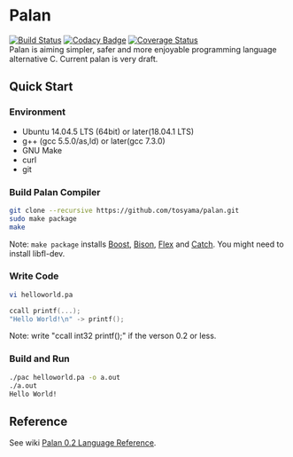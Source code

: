 # Palan
[![Build Status](https://travis-ci.org/tosyama/palan.svg?branch=master)](https://travis-ci.org/tosyama/palan)
[![Codacy Badge](https://api.codacy.com/project/badge/Grade/2161541a2f724976a51704fe75200d4a)](https://app.codacy.com/app/tosyama/palan?utm_source=github.com&utm_medium=referral&utm_content=tosyama/palan&utm_campaign=Badge_Grade_Dashboard)
[![Coverage Status](https://img.shields.io/coveralls/github/tosyama/palan/master.svg)](https://coveralls.io/github/tosyama/palan?branch=master)  
Palan is aiming simpler, safer and more enjoyable programming language alternative C.
Current palan is very draft.

## Quick Start
### Environment
*   Ubuntu 14.04.5 LTS (64bit) or later(18.04.1 LTS)
*   g++ (gcc 5.5.0/as,ld) or later(gcc 7.3.0)
*   GNU Make
*   curl
*   git

### Build Palan Compiler
```sh
git clone --recursive https://github.com/tosyama/palan.git
sudo make package
make
```
Note: `make package` installs [Boost][boost], [Bison][bison], [Flex][flex] and [Catch][catch]. You might need to install libfl-dev.

### Write Code
```sh
vi helloworld.pa
```
```go
ccall printf(...);
"Hello World!\n" -> printf();
```
Note: write "ccall int32 printf();" if the verson 0.2 or less.

### Build and Run
```sh
./pac helloworld.pa -o a.out
./a.out
Hello World!
```

## Reference
See wiki [Palan 0.2 Language Reference](https://github.com/tosyama/palan/wiki/Palan-0.2-Language-Reference).

[boost]: http://boost.org
[bison]: https://www.gnu.org/software/bison/
[flex]: https://github.com/westes/flex
[catch]: https://github.com/philsquared/Catch 
